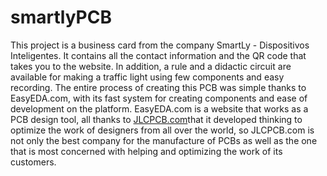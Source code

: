 # smartlyPCB
This project is a business card from the company SmartLy - Dispositivos Inteligentes. It contains all the contact information and the QR code that takes you to the website. In addition, a rule and a didactic circuit are available for making a traffic light using few components and easy recording. The entire process of creating this PCB was simple thanks to EasyEDA.com, with its fast system for creating components and ease of development on the platform. EasyEDA.com is a website that works as a PCB design tool, all thanks to [JLCPCB.com](https://jlcpcb.com/)that it developed thinking to optimize the work of designers from all over the world, so JLCPCB.com is not only the best company for the manufacture of PCBs as well as the one that is most concerned with helping and optimizing the work of its customers.
